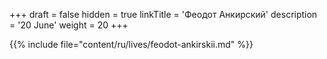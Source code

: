 +++
draft = false
hidden = true
linkTitle = 'Феодот Анкирский'
description = '20 June'
weight = 20
+++

{{% include file="content/ru/lives/feodot-ankirskii.md" %}}
